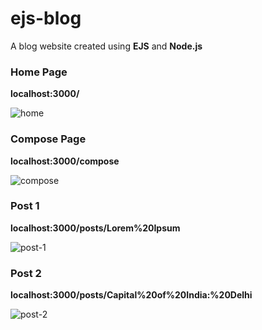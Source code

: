 # ejs-blog
A blog website created using **EJS** and **Node.js**

### Home Page
**localhost:3000/**

![home](https://user-images.githubusercontent.com/78266403/213884707-4b48e667-5bc9-4aa8-b49b-5de4246bc96d.png)

### Compose Page
**localhost:3000/compose**

![compose](https://user-images.githubusercontent.com/78266403/213884719-51c970fe-5e63-4647-9027-f9296fe3fc3d.png)

### Post 1
**localhost:3000/posts/Lorem%20Ipsum**

![post-1](https://user-images.githubusercontent.com/78266403/213884741-6e2f3718-f5bc-4798-9729-b6ba1307648f.png)

### Post 2
**localhost:3000/posts/Capital%20of%20India:%20Delhi**

![post-2](https://user-images.githubusercontent.com/78266403/213884755-e3bc9305-13d0-47fb-923d-ff19483ac728.png)
